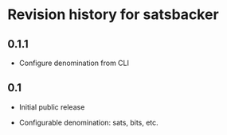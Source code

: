 # Revision history for satsbacker

## 0.1.1

* Configure denomination from CLI

## 0.1

* Initial public release

* Configurable denomination: sats, bits, etc.
